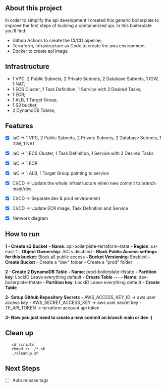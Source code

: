 ## About this project
   In order to simplify the api development I created this generic boilerplate to improve the first steps of building a containerized api.
   In this boilerplate you'll find:
   - Github Actions to create the CI/CD pipeline;
   - Terraform, Infrastructure as Code to create the aws environment
   - Docker to create api image
   
## Infrastructure
   - 1 VPC, 2 Public Subnets, 2 Private Subnets, 2 Database Subnets, 1 IGW, 1 NAT;
   - 1 ECS Cluster, 1 Task Definition, 1 Service with 2 Desired Tasks;
   - 1 ECR;
   - 1 ALB, 1 Target Group;
   - 1 S3 bucket;
   - 2 DynamoDB Tables;

## Features
- [X] IaC -> 1 VPC, 2 Public Subnets, 2 Private Subnets, 2 Database Subnets, 1 IGW, 1 NAT
- [X] IaC -> 1 ECS Cluster, 1 Task Definition, 1 Service with 2 Desired Tasks
- [X] IaC -> 1 ECR
- [X] IaC -> 1 ALB, 1 Target Group pointing to service
- [X] CI/CD -> Update the whole infrastructure when new commit to branch main/dev 
- [X] CI/CD -> Separate dev & prod environment
- [X] CI/CD -> Update ECR image, Task Definition and Service
- [X] Network diagram


## How to run
 **1 - Create s3 Bucket**
    **- Name**: api-boilerplate-terraform-state
    **- Region**: us-east-1
    **- Object Ownership**: ACLs disabled
    **- Block Public Access settings for this bucket**: Block all public access
    **- Bucket Versioning**: Enabled
    **- Create Bucket**
    - Create a "dev" folder
    - Create a "prod" folder

 **2 - Create 2 DynamoDB Table**
    **- Name**: prod-boilerplate-tfstate
    **- Partition key**: LockID
    Leave everything default
    **- Create Table**
    ---
    **- Name**: dev-boilerplate-tfstate
    **- Partition key**: LockID
    Leave everything default
    **- Create Table**

 **2- Setup Github Repository Secrets**
    - AWS_ACCESS_KEY_ID -> aws user access key
    - AWS_SECRET_ACCESS_KEY -> aws user secret key
    - TF_API_TOKEN -> terraform account api token

 **3- Now you just need to create a new commit on branch main or dev :)**

## Clean up
```
   cd scripts
   chmod +x ./*.sh
   ./cleanup.sh
```

## Next Steps
- [ ] Auto release tags
